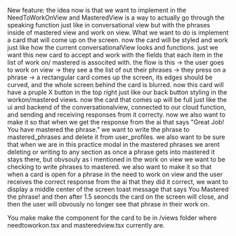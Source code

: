 New feature: the idea now is that we want to implement in the NeedToWorkOnView and MasteredView is a way to actually go through the speaking function just like in conversational view but with the phrases inside of mastered view and work on view. What we want to do is implement a card that will come up on the screen. now the card will be styled and work just like how the current conversationalView looks and functions. just we want this new card to accept and work with the fields that each item in the list of work on/ mastered is associted with. the flow is this -> the user goes to work on view -> they see a the list of out their phrases -> they press on a phrase -> a rectangular card comes up the screen, its edges should be curved, and the whole screen behind the card is blurred. now this card will have a pruple X button in the top right just like our back button styling in the workon/mastered views. now the card that comes up will be full just like the ui and backend of the conversationalview, connected to our cloud function, and sending and receiving responses from it correcty. now we also want to make it so that when we get the response from the ai that says "Great Job! You have mastered the phrase." we want to write the phrase to mastered_phrases and delete it from user_profiles. we also want to be sure that when we are in this practice modal in the mastered phrases we arent deleting or writing to any section as once a phrase gets into mastered it stays there, but obvsouly as i mentioned in the work on view we want to be checking to write phrases to mastered. we also want to make it so that when a card is open for a phrase in the need to work on view and the user receives the correct response from the ai that they did it correct, we want to display a middle center of the screen toast message that says You Mastered the phrase! and then after 1.5 seoncds the card on the screen will close, and then the user will obvously no longer see that phrase in their work on.

You make make the component for the card to be in /views folder where needtoworkon.tsx and masteredview.tsx currently are.